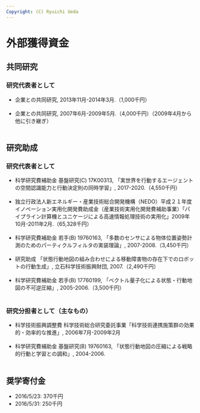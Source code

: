 ```yaml
---
Copyright: (C) Ryuichi Ueda
---
```



# 外部獲得資金
<!--:ja--><h2>共同研究</h2>

<h3>研究代表者として</h3>

<ul>
	<li>企業との共同研究, 2013年11月-2014年3月.（1,000千円）</li><br />
	<li>企業との共同研究, 2007年6月-2009年5月.（4,000千円）（2009年4月から他に引き継ぎ）</li><br />
</ul>

<h2>研究助成</h2>

<h3>研究代表者として</h3>

<ul>
 <li>科学研究費補助金 基盤研究(C) 17K00313,
「実世界を行動するエージェントの空間認識能力と行動決定則の同時学習」,
2017-2020.（4,550千円）</li><br />

 <li>独立行政法人新エネルギー・産業技術総合開発機構（NEDO）平成２１年度イノベーション実用化開発費助成金（産業技術実用化開発費補助事業）「パイプライン計算機とユニケージによる高速情報処理技術の実用化」2009年10月-2011年2月.（65,328千円）</li><br />

 <li>科学研究費補助金 若手(B) 19760163,
「多数のセンサによる物体位置姿勢計測のためのパーティクルフィルタの実装理論」,
2007-2008.（3,450千円）</li><br />

 <li>研究助成 「状態行動地図の組み合わせによる移動障害物の存在下でのロボットの行動生成」,
立石科学技術振興財団,
2007.（2,490千円）</li><br />

 <li>科学研究費補助金 若手(B) 17760199,
「ベクトル量子化による状態・行動地図の不可逆圧縮」,
2005-2006.（3,500千円）</li><br />

</ul>

<h3>研究分担者として（主なもの）</h3>

<ul>
 <li>科学技術振興調整費 科学技術総合研究委託事業「科学技術連携施策群の効果的・効率的な推進」, 2006年7月-2009年2月</li><br />


 <li>科学研究費補助金 基盤研究(B) 19760163,
「状態行動地図の圧縮による戦略的行動と学習との調和」,
2004-2006.</li><br />

</ul>


<h2>奨学寄付金</h2>

<ul>
	<li>2016/5/23: 370千円</li>
	<li>2016/5/31: 250千円</li>
</ul>

